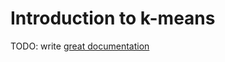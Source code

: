# Introduction to k-means

TODO: write [great documentation](http://jacobian.org/writing/great-documentation/what-to-write/)
